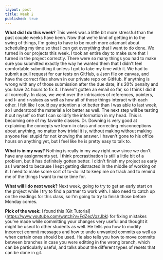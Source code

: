 ```yaml
---
layout: post
title: Week 2
published: true
---
```


**What did I do this week?**  This week was a little bit more stressful than the past couple weeks have been. Now that we're kind of getting in to the swing of things, I'm going to have to be much more adamant about scheduling my time so that I can get everything that I want to do done. We turned in our projects this week. I took an entire day to make sure that I turned in the project correctly. There were so many things you had to make sure you submitted exactly the way he wanted them that I didn't feel comfortable submitting it unless I got to take my time with it. We had to submit a pull request for our tests on GitHub, a Json file on canvas, and have the correct files shown in our private repo on GitHub. If anything is wrong with any of those submission after the due date, it's 20% penalty and you have 24 hours to fix it. I haven't gotten an email so far, so I think I did it all correctly. In class, we went over the intricacies of references, pointers, and l- and r-values as well as how all of those things interact with each other. I felt like I could pay attention a lot better than I was able to last week, so I understood the material a lot better as well. The next step will be testing it out myself so that I can solidify the information in my head. This is becoming one of my favorite classes. Dr. Downing is very good at explaining the concepts we learn in class and correcting misconceptions about anything, no matter how trivial it is, without making without making anyone feel stupid for not knowing the answer. I haven't gone to his office hours on anything yet, but I feel like he is pretty easy to talk to.

**What is in my way?**  Nothing is really in my way right now since we don't have any assignments yet. I think procrastination is still a little bit of a problem, but it has definitely gotten better. I didn't finish my project as early as I wanted to because I kept getting distracted in the middle of working on it. I need to make some sort of to-do list to keep me on track and to remind me of the things I want to make time for.

**What will I do next week?**  Next week, going to try to get an early start on the project while I try to find a partner to work with. I also need to catch up on the readings for this class, so I'm going to try to finish those before Monday comes.

**Pick of the week:**  I found this [Git Tutorial] (https://www.youtube.com/watch?v=FdZecVxzJbk) for fixing mistakes you've made while committing your changes very useful and thought it might be useul to other students as well. He tells you how to modify incorrect commit messages and how to undo unwanted commits as well as when certain ones should be used. He also tells you how to move commits between branches in case you were editting in the wrong branch, which can be particularly useful, and talks about the different types of resets that can be done in git.